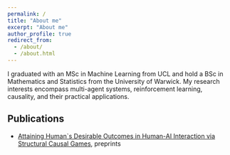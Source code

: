 ```yaml
---
permalink: /
title: "About me"
excerpt: "About me"
author_profile: true
redirect_from:
  - /about/
  - /about.html
---
```




I graduated with an MSc in Machine Learning from UCL and hold a BSc in Mathematics and Statistics from the University of Warwick. My research interests encompass multi-agent systems, reinforcement learning, causality, and their practical applications.

## Publications

- [Attaining Human`s Desirable Outcomes in Human-AI Interaction via Structural Causal Games]([https://arxiv.org/abs/2402.15259](https://arxiv.org/abs/2405.16588)), preprints
